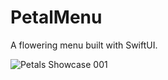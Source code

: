 # PetalMenu
A flowering menu built with SwiftUI. 

![Petals Showcase 001](https://github.com/bodhichristian/PetalMenu/assets/110639779/72aa1ef4-df10-4b5c-b202-438ab38440e6)
